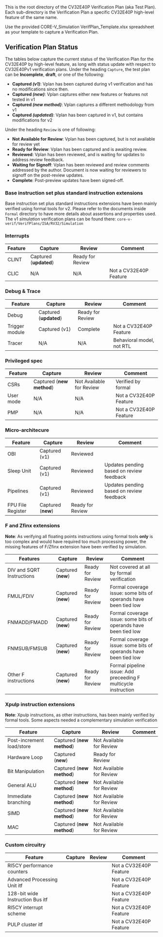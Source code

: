 <!--- SPDX-License-Identifier: Apache-2.0 WITH SHL-2.0 ---> 
This is the root directory of the CV32E40P Verification Plan (aka Test Plan).  Each sub-directory is the Verification Plan a specific CV32E40P high-level feature of the same name.

Use the provided CORE-V_Simulation VerifPlan_Template.xlsx spreadsheet as your template to capture a Verification Plan.

## Verification Plan Status

The tables below capture the current status of the Verification Plan for the CV32E40P by high-level feature, as long with status update with respect to CV32E40Pv1 verification plans.  Under the heading `Capture`, the test plan can be **Incomplete**, **draft**, or one of the following: 
* **Captured _(v1)_**: Vplan has been captured during v1 verification and has no modifications since then. 
* **Captured _(new)_**: Vplan captures either new features or features not tested in v1
* **Captured _(new method)_**: Vplan captures a different methodology from v1
* **Captured _(updated)_**: Vplan has been captured in v1, but contains modifications for v2

Under the heading `Review` is one of following:
* **Not Available for Review**: Vplan has been captured, but is not available for review yet
* **Ready for Review**: Vplan has been captured and is awaiting review.
* **Reviewed**: Vplan has been reviewed, and is waiting for updates to address review feedback.
* **Waiting for Signoff**: Vplan has been reviewed and review comments addressed by the author.  Document is now waiting for reviewers to signoff on the post-review updates.
* **Complete**: Post-preview updates have been signed-off.

### Base instruction set plus standard instruction extensions

Base instruction set plus standard instructions extensions have been mainly verified using formal tools for v2. Please refer to the documents inside `Formal` directory to have more details about assertions and properties used. 
The v1 _simulation_ verification plans can be found there: `core-v-verif/VerifPlans/ISA/RV32/Simulation`

### Interrupts

| Feature | Capture | Review | Comment |
|---------|---------|--------|---------|
| CLINT | Captured (**updated**) | Ready for Review | |
| CLIC | N/A | N/A | Not a CV32E40P Feature |

### Debug & Trace

| Feature | Capture | Review | Comment |
|---------|---------|--------|---------|
| Debug | Captured  (**updated**) | Ready for Review | |
| Trigger module | Captured (v1) | Complete | Not a CV32E40P Feature |
| Tracer | N/A | N/A | Behavioral model, not RTL |

### Privileged spec

| Feature | Capture | Review | Comment |
|---------|---------|--------|---------|
| CSRs | Captured (**new method**) | Not Available for Review | Verified by formal |
| User mode | N/A| N/A | Not a CV32E40P Feature |
| PMP | N/A | N/A | Not a CV32E40P Feature |

### Micro-architecure

| Feature | Capture | Review | Comment |
|---------|---------|--------|---------|
| OBI     | Captured (v1) | Reviewed | |
| Sleep Unit | Captured (v1) | Reviewed | Updates pending based on review feedback |
| Pipelines | Captured (v1) | Reviewed | Updates pending based on review feedback|
| FPU File Register | Captured (**new**) | Ready for Review | |

### F and Zfinx extensions
**Note**: As verifying all floating points instructions using formal tools **only** is too complex and would have required too much processing power, the missing features of F/Zfinx extension have been verified by simulation. 

| Features | Capture | Review | Comment |
|---------|---------|--------|---------|
| DIV and SQRT Instructions | Captured (**new**) | Ready for Review | Not covered at all by formal verification |
| FMUL/FDIV | Captured (**new**) | Ready for Review | Formal coverage issue: some bits of operands have been tied low | 
| FNMADD/FMADD | Captured (**new**) | Ready for Review | Formal coverage issue: some bits of operands have been tied low | 
| FNMSUB/FMSUB | Captured (**new**) | Ready for Review | Formal coverage issue: some bits of operands have been tied low |
| Other F instructions | Captured (**new**) | Ready for Review | Formal pipeline issue: Add preceeding F multicycle instruction |

### Xpulp instruction extensions
**Note**: Xpulp instructions, as other instructions, has been mainly verified by formal tools. Some aspects needed a complementary simulation verification

| Feature | Capture | Review | Comment |
|---------|---------|--------|---------|
| Post-increment load/store | Captured (**new method**) | Not Available for Review | |
| Hardware Loop | Captured (**new**) | Ready for Review | |
| Bit Manipulation | Captured (**new method**) | Not Available for Review | |
| General ALU | Captured (**new method**) | Not Available for Review | |
| Immediate branching | Captured (**new method**) | Not Available for Review | |
| SIMD | Captured (**new method**) | Not Available for Review | |
| MAC | Captured (**new method**) | Not Available for Review | |

### Custom circuitry

| Feature | Capture | Review | Comment |
|---------|---------|--------|---------|
| RI5CY performance counters | | | Not a CV32E40P Feature |
| Advanced Processing Unit itf | | | Not a CV32E40P Feature |
| 128-bit wide Instruction Bus itf | | | Not a CV32E40P Feature |
| RI5CY interrupt scheme | | | Not a CV32E40P Feature |
| PULP cluster itf | | | Not a CV32E40P Feature |
